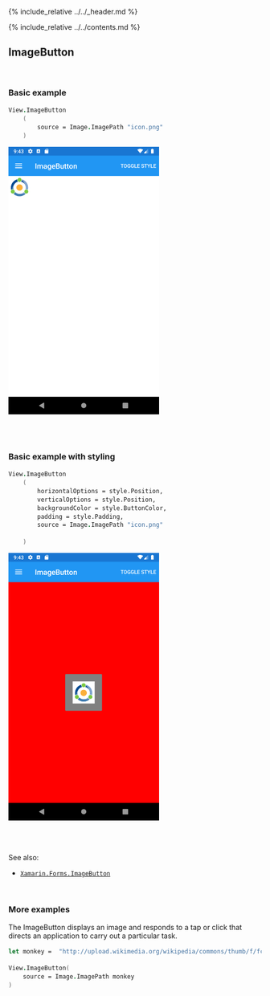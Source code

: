 {% include_relative ../../_header.md %}

{% include_relative ../../contents.md %}

ImageButton
--------

<br /> 

### Basic example


```fsharp 
View.ImageButton
    (
        source = Image.ImagePath "icon.png"
    )
```

<img src="../../images/views/ImageButton-adr-basic.png" width="300">

<br /> <br /> 

### Basic example with styling

```fsharp 
View.ImageButton
    (
        horizontalOptions = style.Position,
        verticalOptions = style.Position,
        backgroundColor = style.ButtonColor,
        padding = style.Padding,
        source = Image.ImagePath "icon.png"

    )
```


<img src="../../images/views/ImageButton-adr-styled.png" width="300">

<br /> <br /> 

See also:

* [`Xamarin.Forms.ImageButton`](https://docs.microsoft.com/en-us/dotnet/api/Xamarin.Forms.ImageButton)

<br /> 

### More examples

The ImageButton displays an image and responds to a tap or click that directs an application to carry out a particular task.

```fsharp 
let monkey =  "http://upload.wikimedia.org/wikipedia/commons/thumb/f/fc/Papio_anubis_%28Serengeti%2C_2009%29.jpg/200px-Papio_anubis_%28Serengeti%2C_2009%29.jpg"

View.ImageButton(
    source = Image.ImagePath monkey
)
```